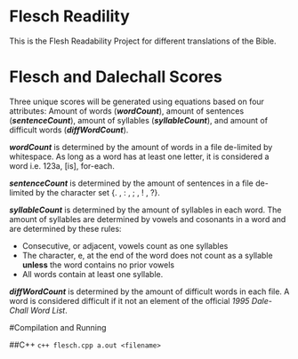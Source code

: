 # Flesch Readility

This is the Flesh Readability Project for different translations of the Bible.

# Flesch and Dalechall Scores

Three unique scores will be generated using equations based on four attributes: Amount of words (**_wordCount_**), amount of sentences (**_sentenceCount_**), amount of syllables (**_syllableCount_**), and amount of difficult words (**_diffWordCount_**). 

**_wordCount_** is determined by the amount of words in a file de-limited by whitespace. As long as a word has at least one letter, it is considered a word i.e. 123a, [is], for-each.

**_sentenceCount_** is determined by the amount of sentences in a file de-limited by the character set {. , : , ; , ! , ?}.

**_syllableCount_** is determined by the amount of syllables in each word. The amount of syllables are determined by vowels and cosonants in a word and are determined by these rules:
- Consecutive, or adjacent, vowels count as one syllables
- The character, e, at the end of the word does not count as a syllable **unless** the word contains no prior vowels
- All words contain at least one syllable.

**_diffWordCount_** is determined by the amount of difficult words in each file. A word is considered difficult if it not an element of the official _1995 Dale-Chall Word List_. 

#Compilation and Running

##C++
`c++ flesch.cpp
a.out <filename>`